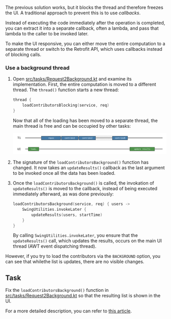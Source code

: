 The previous solution works, but it blocks the thread and therefore freezes the UI. A traditional approach to prevent this
is to use _callbacks_.

Instead of executing the code immediately after the operation is completed, you can extract it
into a separate callback, often a lambda, and pass that lambda to the caller to be invoked later.

To make the UI responsive, you can either move the entire computation to a separate thread or switch to the Retrofit API,
which uses callbacks instead of blocking calls.
### Use a background thread

1. Open [src/tasks/Request2Background.kt](course://Coroutines/Callbacks/src/tasks/Request2Background.kt) and examine its implementation. First, the entire computation is moved to a different
   thread. The `thread()` function starts a new thread:

    ```kotlin
    thread {
        loadContributorsBlocking(service, req)
    }
    ```

   Now that all of the loading has been moved to a separate thread, the main thread is free and can be occupied by other
   tasks:

   ![The freed main thread](images/background.png)

2. The signature of the `loadContributorsBackground()` function has changed. It now takes an `updateResults()`
   callback as the last argument to be invoked once all the data has been loaded.
3. Once the `loadContributorsBackground()` is called, the invokation of  `updateResults()` is moved to the callback, instead of being executed immediately
   afterward, as was done previously:

    ```kotlin
    loadContributorsBackground(service, req) { users ->
        SwingUtilities.invokeLater {
            updateResults(users, startTime)
        }
    }
    ```

   By calling `SwingUtilities.invokeLater`, you ensure that the `updateResults()` call, which updates the results,
   occurs on the main UI thread (AWT event dispatching thread).

However, if you try to load the contributors via the `BACKGROUND` option, you can see that whilethe list is updates,
there are no visible changes.

## Task

Fix the `loadContributorsBackground()` function in [src/tasks/Request2Background.kt](course://Coroutines/Callbacks/src/tasks/Request2Background.kt) so that the resulting list is shown
in the UI.

For a more detailed description, you can refer to [this article](https://kotlinlang.org/docs/coroutines-and-channels.html#callbacks).
